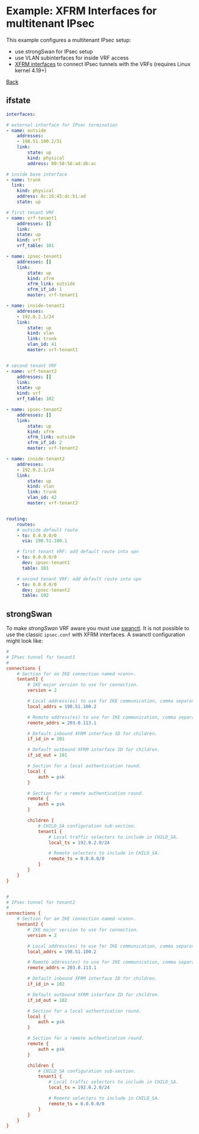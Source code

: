 # Example: XFRM Interfaces for multitenant IPsec

This example configures a multitenant IPsec setup:
- use strongSwan for IPsec setup
- use VLAN subinterfaces for inside VRF access
- [XFRM interfaces](https://patchwork.ozlabs.org/project/netdev/cover/20180612075610.2000-1-steffen.klassert@secunet.com/) to connect IPsec tunnels with the VRFs (requires Linux kernel 4.19+)

[Back](../examples.md)


## ifstate

```yaml
interfaces:

# external interface for IPsec termination
- name: outside
    addresses:
    - 198.51.100.2/31
    link:
        state: up
        kind: physical
        address: 00:50:56:ad:db:ac

# inside base interface
- name: trunk
  link:
    kind: physical
    address: 8c:16:45:dc:b1:ad
    state: up

# first tenant VRF
- name: vrf-tenant1
    addresses: []
    link:
    state: up
    kind: vrf
    vrf_table: 101

- name: ipsec-tenant1
    addresses: []
    link:
        state: up
        kind: xfrm
        xfrm_link: outside
        xfrm_if_id: 1
        master: vrf-tenant1

- name: inside-tenant1
    addresses:
    - 192.0.2.1/24
    link:
        state: up
        kind: vlan
        link: trunk
        vlan_id: 41
        master: vrf-tenant1


# second tenant VRF
- name: vrf-tenant2
    addresses: []
    link:
    state: up
    kind: vrf
    vrf_table: 102

- name: ipsec-tenant2
    addresses: []
    link:
        state: up
        kind: xfrm
        xfrm_link: outside
        xfrm_if_id: 2
        master: vrf-tenant2

- name: inside-tenant2
    addresses:
    - 192.0.2.1/24
    link:
        state: up
        kind: vlan
        link: trunk
        vlan_id: 42
        master: vrf-tenant2


routing:
    routes:
    # outside default route
    - to: 0.0.0.0/0
      via: 198.51.100.1

    # first tenant VRF: add default route into vpn
    - to: 0.0.0.0/0
      dev: ipsec-tenant1
      table: 101

    # second tenant VRF: add default route into vpn
    - to: 0.0.0.0/0
      dev: ipsec-tenant2
      table: 102

```


## strongSwan

To make *strongSwan* VRF aware you must use [swanctl](https://wiki.strongswan.org/projects/strongswan/wiki/swanctl).
It is not possible to use the classic `ipsec.conf` with XFRM interfaces. A swanctl configuration might look like:

```ini
#
# IPsec tunnel for tenant1
#
connections {
    # Section for an IKE connection named <conn>.
    tentant1 {
        # IKE major version to use for connection.
        version = 2

        # Local address(es) to use for IKE communication, comma separated.
        local_addrs = 198.51.100.2

        # Remote address(es) to use for IKE communication, comma separated.
        remote_addrs = 203.0.113.1

        # Default inbound XFRM interface ID for children.
        if_id_in = 101

        # Default outbound XFRM interface ID for children.
        if_id_out = 101

        # Section for a local authentication round.
        local {
            auth = psk
        }

        # Section for a remote authentication round.
        remote {
            auth = psk
        }

        children {
            # CHILD_SA configuration sub-section.
            tenant1 {
                # Local traffic selectors to include in CHILD_SA.
                local_ts = 192.0.2.0/24

                # Remote selectors to include in CHILD_SA.
                remote_ts = 0.0.0.0/0
            }
        }
    }
}


#
# IPsec tunnel for tenant2
#
connections {
    # Section for an IKE connection named <conn>.
    tentant2 {
        # IKE major version to use for connection.
        version = 2

        # Local address(es) to use for IKE communication, comma separated.
        local_addrs = 198.51.100.2

        # Remote address(es) to use for IKE communication, comma separated.
        remote_addrs = 203.0.113.1

        # Default inbound XFRM interface ID for children.
        if_id_in = 102

        # Default outbound XFRM interface ID for children.
        if_id_out = 102

        # Section for a local authentication round.
        local {
            auth = psk
        }

        # Section for a remote authentication round.
        remote {
            auth = psk
        }

        children {
            # CHILD_SA configuration sub-section.
            tenant1 {
                # Local traffic selectors to include in CHILD_SA.
                local_ts = 192.0.2.0/24

                # Remote selectors to include in CHILD_SA.
                remote_ts = 0.0.0.0/0
            }
        }
    }
}
```
